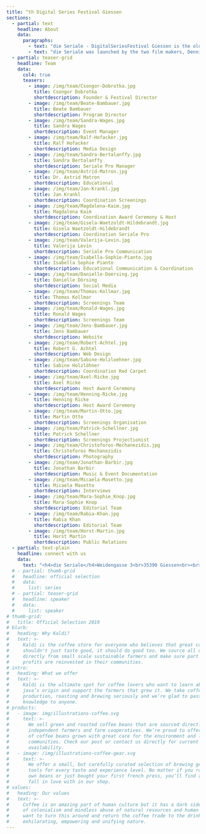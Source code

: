 ```yaml
---
title: ^th Digital Series Festival Giessen 
sections:
  - partial: text
    headline: About
    data:
      paragraphs:
        - text: "die Seriale - DigitalSeriesFestival Giessen is the oldest festival in Germany dedicated to present and celebrate digital series. Our goal is to connect, support and pay tribute to all talented creators from around the world and to advertise their wonderful work. On four festival days lectures, workshops and panel discussions will be held. All selected series will be screened in the local cinema. The most outstanding series will be awarded by an expert jury. With the Seriale Pro events we present a platform for the international digital series industry."
        - text: "die Seriale was launched by the two film makers, Dennis Albrecht (Filmstadt) and Csongor Dobrotka (Number of Silence), on June 12th, 2015 in order to offer German- speaking independent series a platform beyond the internet, as well; to highlight their innovative nature and their extraordinary quality and to connect the series creators among each other. The exchange between the filmmakers was supposed to enhance the quality of the format and to establish new perspectives in producing and publication."
  - partial: teaser-grid
    headline: Team
    data:
      col4: true
      teasers:
        - image: /img/team/Csongor-Dobrotka.jpg
          title: Csongor Dobrotka
          shortdescription: Founder & Festival Director
        - image: /img/team/Beate-Bambauer.jpg
          title: Beate Bambauer
          shortdescription: Program Director
        - image: /img/team/Sandra-Wages.jpg
          title: Sandra Wages
          shortdescription: Event Manager
        - image: /img/team/Ralf-Hofacker.jpg
          title: Ralf Hofacker
          shortdescription: Media Design
        - image: /img/team/Sandra-Bertalanffy.jpg
          title: Sandra Bertalanffy 
          shortdescription: Seriale Pro Manager
        - image: /img/team/Astrid-Matron.jpg
          title: Dr. Astrid Matron
          shortdescription: Educational
        - image: /img/team/Jan-Krankl.jpg
          title: Jan Krankl
          shortdescription: Coordination Screenings
        - image: /img/team/Magdalena-Kaim.jpg
          title: Magdalena Kaim
          shortdescription: Coordination Award Ceremony & Host
        - image: /img/team/Gisela-Waetzoldt-Hildebrandt.jpg
          title: Gisela Waetzoldt-Hildebrandt
          shortdescription: Coordination Seriale Pro
        - image: /img/team/Valerija-Levin.jpg
          title: Valerija Levin 
          shortdescription: Seriale Pro Communication
        - image: /img/team/Isabella-Sophie-Pianto.jpg
          title: Isabella Sophie Pianto
          shortdescription: Educational Communication & Coordination 
        - image: /img/team/Danielle-Doersing.jpg
          title: Danielle Dörsing
          shortdescription: Social Media
        - image: /img/team/Thomas-Kollmar.jpg
          title: Thomas Kollmar
          shortdescription: Screenings Team
        - image: /img/team/Ronald-Wages.jpg
          title: Ronald Wages
          shortdescription: Screenings Team
        - image: /img/team/Jens-Bambauer.jpg
          title: Jens Bambauer
          shortdescription: Website
        - image: /img/team/Robert-Achtel.jpg
          title: Robert G. Achtel
          shortdescription: Web Design
        - image: /img/team/Sabine-Holzloehner.jpg
          title: Sabine Holzlöhner
          shortdescription: Coordination Red Carpet
        - image: /img/team/Axel-Ricke.jpg
          title: Axel Ricke
          shortdescription: Host Award Ceremony
        - image: /img/team/Henning-Ricke.jpg
          title: Henning Ricke
          shortdescription: Host Award Ceremony
        - image: /img/team/Martin-Otto.jpg
          title: Martin Otto
          shortdescription: Screenings Organisation
        - image: /img/team/Patrick-Schellner.jpg
          title: Patrick Schellner
          shortdescription: Screenings Projectionist
        - image: /img/team/Christoforos-Mechanezidis.jpg
          title: Christoforos Mechanezidis
          shortdescription: Photography
        - image: /img/team/Jonathan-Barbir.jpg
          title: Jonathan Barbir
          shortdescription: Music & Event Documentation
        - image: /img/team/Micaela-Masetto.jpg
          title: Micaela Masetto
          shortdescription: Interviews
        - image: /img/team/Mara-Sophie_Knop.jpg
          title: Mara-Sophie Knop
          shortdescription: Editorial Team
        - image: /img/team/Rabia-Khan.jpg
          title: Rabia Khan
          shortdescription: Editorial Team
        - image: /img/team/Horst-Martin.jpg
          title: Horst Martin
          shortdescription: Public Relations
  - partial: text-plain
    headline: connect with us
    data:
      text: "<h4>die Seriale</h4>Weidengasse 3<br>35390 Giessen<br><br>phone:   +49 641 13295 398<br>e-mail:    info@die-seriale.de"
  # - partial: thumb-grid
  #   headline: official selection
  #   data:
  #     list: series
  # - partial: teaser-grid
  #   headline: speaker
  #   data:
  #     list: speaker
# thumb-grid:
#   title: Official Selection 2019
# blurb:
#   heading: Why Kaldi?
#   text: >-
#     Kaldi is the coffee store for everyone who believes that great coffee
#     shouldn't just taste good, it should do good too. We source all of our beans
#     directly from small scale sustainable farmers and make sure part of the
#     profits are reinvested in their communities.
# intro:
#   heading: What we offer
#   text: >-
#     Kaldi is the ultimate spot for coffee lovers who want to learn about their
#     java’s origin and support the farmers that grew it. We take coffee
#     production, roasting and brewing seriously and we’re glad to pass that
#     knowledge to anyone.
# products:
#   - image: img/illustrations-coffee.svg
#     text: >-
#       We sell green and roasted coffee beans that are sourced directly from
#       independent farmers and farm cooperatives. We’re proud to offer a variety
#       of coffee beans grown with great care for the environment and local
#       communities. Check our post or contact us directly for current
#       availability.
#   - image: /img/illustrations-coffee-gear.svg
#     text: >-
#       We offer a small, but carefully curated selection of brewing gear and
#       tools for every taste and experience level. No matter if you roast your
#       own beans or just bought your first french press, you’ll find a gadget to
#       fall in love with in our shop.
# values:
#   heading: Our values
#   text: >-
#     Coffee is an amazing part of human culture but it has a dark side too – one
#     of colonialism and mindless abuse of natural resources and human lives. We
#     want to turn this around and return the coffee trade to the drink’s
#     exhilarating, empowering and unifying nature.
---
```

